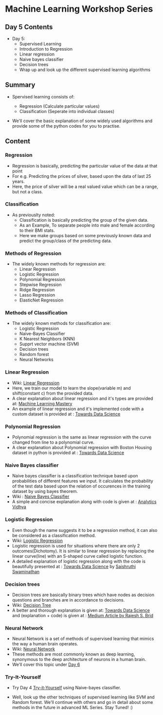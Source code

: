 # Machine Learning Workshop Series

## Day 5 Contents

* Day 5:
  * Supervised Learning
  * Introduction to Regression
  * Linear regression
  * Naive bayes classifier
  * Decision trees
  * Wrap up and look up the different supervised learning algorithms

## Summary

* Spervised learning consists of:
  * Regression      (Calculate particular values)
  * Classification  (Seperate into individual classes)

* We'll cover the basic explanation of some widely used algorithms and provide some of the python codes for you to practise.

## Content

### Regression

* Regression is basically, predicting the particular value of the data at that point
* For e.g. Predicting the prices of silver, based upon the data of last 25 years.
* Here, the price of silver will be a real valued value which can be a range, but not a class.

### Classification

* As previouslty noted:
  * Classification is basically predicting the group of the given data.
  * As an Example, To separate people into male and female according to their BMI stats.
  * Here we make groups based on some previously known data and predict the group/class of the predicting data.

### Methods of Regression

* The widely known methods for regression are:
  * Linear Regression
  * Logistic Regression
  * Polynomial Regression
  * Stepwise Regression
  * Ridge Regression
  * Lasso Regression
  * ElasticNet Regression

### Methods of Classification

* The widely known methods for classification are:
  * Logistic Regression
  * Naive-Bayes Classifier
  * K Nearest Neighbors (KNN)
  * Supprt vector machine (SVM)
  * Decision trees
  * Random forest
  * Neural Networks

### Linear Regression

* Wiki: [Linear Regression](https://en.wikipedia.org/wiki/Linear_regression)
* Here, we train our model to learn the slope(variable m) and shift(constant c) from the provided data.
* A clear explanation about linear regression and it's types are provided at: [Machine Learning Mastery](https://machinelearningmastery.com/linear-regression-for-machine-learning/)
* An example of linear regression and it's implemented code with a custom dataset is provided at : [Towards Data Science](https://towardsdatascience.com/linear-regression-detailed-view-ea73175f6e86)

### Polynomial Regression

* Polynomial regression is the same as linear regression with the curve changed from line to a polynomial curve.
* A clear explanation about Polynomial regression with Boston Housing dataset in python is provided at : [Towards Data Science](https://towardsdatascience.com/polynomial-regression-bbe8b9d97491)

### Naive Bayes classifier

* Naive bayes classifier is a classification technique based upon probabilities of different features we input. It calculates the probability of the test data based upon the relation of occurences in the training dataset by using bayes theorem.
* Wiki : [Naive Bayes Classifier](https://en.wikipedia.org/wiki/Naive_Bayes_classifier)
* A simple and concise explanation along with code is given at : [Analytics Vidhya](https://www.analyticsvidhya.com/blog/2017/09/naive-bayes-explained/?#)

### Logistic Regression

* Even though the name suggests it to be a regression method, it can also be considered as a classification method.
* Wiki: [Logistic Regression](https://en.wikipedia.org/wiki/Logistic_regression)
* Logistic regression is used for situations where there are only 2 outcomes(Dichotomy). It is similar to linear regression by replacing the linear curve(line) with an S-shaped curve called logistic function.
* A detailed explanation of logistic regression along with the code is beautifully presented at : [Towards Data Science](https://towardsdatascience.com/logistic-regression-detailed-overview-46c4da4303bc) by [Saishruthi Swaminathan](https://towardsdatascience.com/@saishruthi.tn)

### Decision trees

* Decision trees are basically binary trees which have nodes as decision questions and branches are in accordance to decisions.
* Wiki: [Decision Tree](https://en.wikipedia.org/wiki/Decision_tree)
* A better and thorough explanation is given at: [Towards Data Science](https://towardsdatascience.com/decision-trees-in-machine-learning-641b9c4e8052) and (explanation + code) is given at : [Medium Article by Rajesh S. Brid](https://medium.com/greyatom/decision-trees-a-simple-way-to-visualize-a-decision-dc506a403aeb)

### Neural Network

* Neural Network is a set of methods of supervised learning that mimics the way a human brain operates.
* Wiki: [Neural Network](https://en.wikipedia.org/wiki/Artificial_neural_network)
* These methods are most commonly known as deep learning, synonymous to the deep architecture of neurons in a human brain.
* We'll cover this topic under [Day 6](https://github.com/TechNeurons/ML-Workshop/tree/Day-6)

### Try-It-Yourself

* Try Day 4 [Try-it-Yourself](https://github.com/TechNeurons/ML-Workshop/blob/Day-4/Try-it-Yourself/Try_it_yourself.md) using Naive-bayes classifier.

* Well, look up the other techniques of supervised learning like SVM and Random forest. We'll continue with others and go in detail about some methods in the future in advanced ML Series. Stay Tuned! :)
